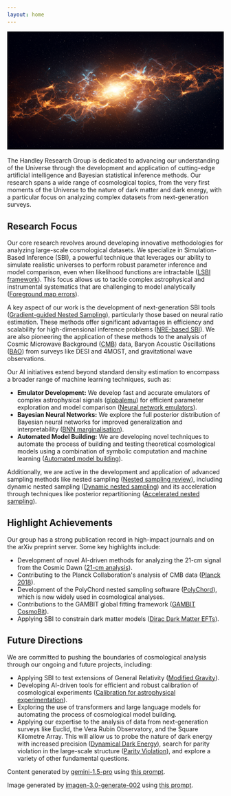 ```yaml
---
layout: home
---
```


![AI generated image](/assets/images/index.png)

<!-- START OF WEBSITE SUMMARY -->
The Handley Research Group is dedicated to advancing our understanding of the Universe through the development and application of cutting-edge artificial intelligence and Bayesian statistical inference methods. Our research spans a wide range of cosmological topics, from the very first moments of the Universe to the nature of dark matter and dark energy, with a particular focus on analyzing complex datasets from next-generation surveys.

## Research Focus

Our core research revolves around developing innovative methodologies for analyzing large-scale cosmological datasets. We specialize in Simulation-Based Inference (SBI), a powerful technique that leverages our ability to simulate realistic universes to perform robust parameter inference and model comparison, even when likelihood functions are intractable ([LSBI framework](https://arxiv.org/abs/2501.03921)).  This focus allows us to tackle complex astrophysical and instrumental systematics that are challenging to model analytically ([Foreground map errors](https://arxiv.org/abs/2211.10448)).

A key aspect of our work is the development of next-generation SBI tools ([Gradient-guided Nested Sampling](https://arxiv.org/abs/2312.03911)), particularly those based on neural ratio estimation. These methods offer significant advantages in efficiency and scalability for high-dimensional inference problems ([NRE-based SBI](https://arxiv.org/abs/2207.11457)).  We are also pioneering the application of these methods to the analysis of Cosmic Microwave Background ([CMB](https://arxiv.org/abs/1908.00906)) data, Baryon Acoustic Oscillations ([BAO](https://arxiv.org/abs/1701.08165)) from surveys like DESI and 4MOST, and gravitational wave observations.

Our AI initiatives extend beyond standard density estimation to encompass a broader range of machine learning techniques, such as:

* **Emulator Development:** We develop fast and accurate emulators of complex astrophysical signals ([globalemu](https://arxiv.org/abs/2104.04336)) for efficient parameter exploration and model comparison ([Neural network emulators](https://arxiv.org/abs/2503.13263)).
* **Bayesian Neural Networks:** We explore the full posterior distribution of Bayesian neural networks for improved generalization and interpretability ([BNN marginalisation](https://arxiv.org/abs/2205.11151)).
* **Automated Model Building:**  We are developing novel techniques to automate the process of building and testing theoretical cosmological models using a combination of symbolic computation and machine learning ([Automated model building](https://arxiv.org/abs/2006.03581)).

Additionally, we are active in the development and application of advanced sampling methods like nested sampling ([Nested sampling review](https://arxiv.org/abs/2205.15570)), including dynamic nested sampling ([Dynamic nested sampling](https://arxiv.org/abs/1704.03459)) and its acceleration through techniques like posterior repartitioning ([Accelerated nested sampling](https://arxiv.org/abs/2411.17663)).

## Highlight Achievements

Our group has a strong publication record in high-impact journals and on the arXiv preprint server. Some key highlights include:

* Development of novel AI-driven methods for analyzing the 21-cm signal from the Cosmic Dawn ([21-cm analysis](https://arxiv.org/abs/2201.11531)).
* Contributing to the Planck Collaboration's analysis of CMB data ([Planck 2018](https://arxiv.org/abs/1807.06205)).
* Development of the PolyChord nested sampling software ([PolyChord](https://arxiv.org/abs/1506.00171)), which is now widely used in cosmological analyses.
* Contributions to the GAMBIT global fitting framework ([GAMBIT CosmoBit](https://arxiv.org/abs/2009.03286)).
* Applying SBI to constrain dark matter models ([Dirac Dark Matter EFTs](https://arxiv.org/abs/2106.02056)).

## Future Directions

We are committed to pushing the boundaries of cosmological analysis through our ongoing and future projects, including:

* Applying SBI to test extensions of General Relativity ([Modified Gravity](https://arxiv.org/abs/2006.03581)).
* Developing AI-driven tools for efficient and robust calibration of cosmological experiments ([Calibration for astrophysical experimentation](https://arxiv.org/abs/2307.00099)).
* Exploring the use of transformers and large language models for automating the process of cosmological model building.
* Applying our expertise to the analysis of data from next-generation surveys like Euclid, the Vera Rubin Observatory, and the Square Kilometre Array.  This will allow us to probe the nature of dark energy with increased precision ([Dynamical Dark Energy](https://arxiv.org/abs/2503.08658)), search for parity violation in the large-scale structure ([Parity Violation](https://arxiv.org/abs/2410.16030)), and explore a variety of other fundamental questions.



<!-- END OF WEBSITE SUMMARY -->

Content generated by [gemini-1.5-pro](https://deepmind.google/technologies/gemini/) using [this prompt](/prompts/content/index.txt).

Image generated by [imagen-3.0-generate-002](https://deepmind.google/technologies/gemini/) using [this prompt](/prompts/images/index.txt).
